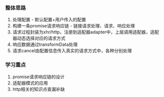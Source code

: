 ### 整体思路
1. 处理配置 - 默认配置+用户传入的配置
2. 构建一条promise请求响应链 - 链接请求处理、请求、响应处理
3. 请求过程封装为xhr/http，注册到适配器adapter中，上层调用适配器，适配器动态选择对应的请求方式
4. 响应数据通过transformData处理
5. 请求cancel由配置信息传入真实的请求方式中，各种分别处理

### 学习重点
1. promise请求响应链的设计
2. 适配器模式的应用
3. http相关的知识点查漏补缺
